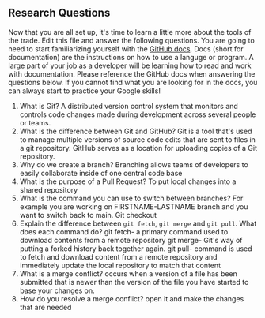 ## Research Questions 

Now that you are all set up, it's time to learn a little more about the tools of the trade. Edit this file and answer the following questions. You are going to need to start familiarizing yourself with the [GitHub docs](https://docs.github.com/en). Docs (short for documentation) are the instructions on how to use a languge or program. A large part of your job as a developer will be learning how to read and work with documentation. Please reference the GitHub docs when answering the questions below. If you cannot find what you are looking for in the docs, you can always start to practice your Google skills!

1. What is Git? A distributed version control system that monitors and controls code changes made during development across several people or teams.
2. What is the difference between Git and GitHub? Git is a tool that's used to manage multiple versions of source code edits that are sent to files in a git repository.
GitHub serves as a location for uploading copies of a Git repository.
3. Why do we create a branch? Branching allows teams of developers to easily collaborate inside of one central code base
4. What is the purpose of a Pull Request? To put local changes into a shared repository
5. What is the command you can use to switch between branches? For example you are working on FIRSTNAME-LASTNAME branch and you want to switch back to main. Git checkout
6. Explain the difference between `git fetch`, `git merge` and `git pull`. What does each command do? git fetch- a primary command used to download contents from a remote repository
git merge- Git's way of putting a forked history back together again.
git pull- command is used to fetch and download content from a remote repository and immediately update the local repository to match that content
7. What is a merge conflict? occurs when a version of a file has been submitted that is newer than the version of the file you have started to base your changes on.
8. How do you resolve a merge conflict? open it and make the changes that are needed
